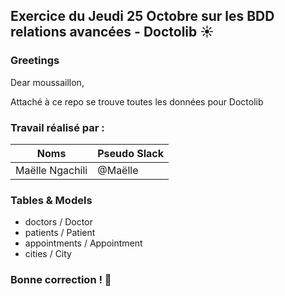 ## Exercice du Jeudi 25 Octobre sur les BDD relations avancées - Doctolib :sunny:

### Greetings

<p>Dear moussaillon,</p>
<p>Attaché à ce repo se trouve toutes les données pour Doctolib</strong></p>

### Travail réalisé par :
Noms | Pseudo Slack
------------ | -------------
Maëlle Ngachili|@Maëlle


### Tables & Models
<ul>
  <li>doctors / Doctor</li>
  <li>patients / Patient</li>
  <li>appointments / Appointment</li>
  <li>cities / City</li>
</ul>


### Bonne correction ! :poop:

